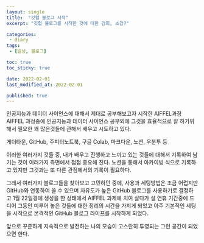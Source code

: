```yaml
---
layout: single
title:  "깃헙 블로그 시작"
excerpt: "깃헙 블로그를 시작한 것에 대한 감회, 소감?"

categories:
 - diary
tags:
 - [일상, 블로그]

toc: true
toc_sticky: true

date: 2022-02-01
last_modified_at: 2022-02-01

published: true
---
```



인공지능과 데이터 사이언스에 대해서 제대로 공부해보고자 시작한 AIFFEL과정
AIFFEL 과정중에 인공지능과 데이터 사이언스 공부외에 그것을 효율적으로 잘 하기위해서 필요한
꽤 많은것들에 관해서 배우고 시도하고 있다.

게더타운, GitHub, 주피터노트북, 구글 Colab, 마크다운, 노션, 우분투 등

이러한 여러가지 것들 중, 내가 배우고 진행하고 느끼고 있는 것들에 대해서 기록하여 남기는 것이 여러가지 측면에서 점점 중요해 진다.
노션을 통해서 아카이빙 식으로 기록하고 있지만 그것과는 또 다른 관점에서의 기록이 필요하다.

그래서 여러가지 블로그들을 찾아보고 고민하던 중에, 사용과 세팅방법은 조금 어럽지만 GitHub와 연동하여 쓸 수 있으며 
자유도가 높은 GitHub 블로그를 사용하기로 결정하고 1월 22일경에 생성을 한 상태에서 AIFFEL 과제에 치여 살다가 
설 연휴 기간중에 드디어 그동안 미루어 놓은 것들에 대한 정리의 시간을 가지게 되었고
아주 기본적인 세팅을 시작으로 본격적인 GitHub 블로그 라이프를 시작하게 되었다.

앞으로 꾸준하게 지속적으로 발전하는 나의 모습이 고스란히 투영되는 그런 공간이 되었으면 한다.
